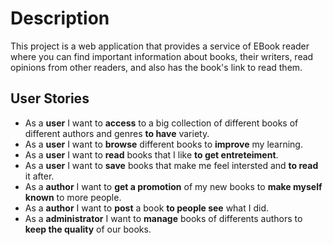 
# Description

This project is a web application that provides a service of EBook reader where you can find important information about books, their writers, read opinions from other readers, and also has the book's link to read them.

## User Stories
- As a __user__ I want to __access__ to a big collection of different books of different authors and genres __to have__ variety.
- As a __user__ I want to __browse__ different books to __improve__ my learning.
- As a __user__ I want to __read__ books that I like __to get entreteiment__.
- As a __user__ I want to __save__ books that make me feel intersted and __to read__ it after.
- As a __author__ I want to __get a promotion__ of my new books to __make myself known__ to more people.
- As a __author__ I want to __post__ a book __to people see__ what I did.
- As a __administrator__ I want to __manage__ books of differents authors to __keep the quality__ of our books.

